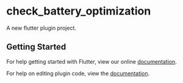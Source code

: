 # check_battery_optimization

A new flutter plugin project.

## Getting Started

For help getting started with Flutter, view our online
[documentation](https://flutter.io/).

For help on editing plugin code, view the [documentation](https://flutter.io/platform-plugins/#edit-code).